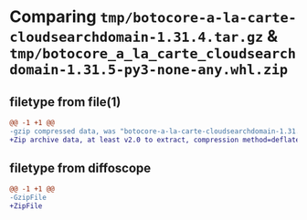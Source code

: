 # Comparing `tmp/botocore-a-la-carte-cloudsearchdomain-1.31.4.tar.gz` & `tmp/botocore_a_la_carte_cloudsearchdomain-1.31.5-py3-none-any.whl.zip`

## filetype from file(1)

```diff
@@ -1 +1 @@
-gzip compressed data, was "botocore-a-la-carte-cloudsearchdomain-1.31.4.tar", last modified: Tue Jul 18 01:54:57 2023, max compression
+Zip archive data, at least v2.0 to extract, compression method=deflate
```

## filetype from diffoscope

```diff
@@ -1 +1 @@
-GzipFile
+ZipFile
```

